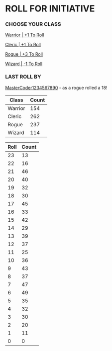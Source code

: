 # ROLL FOR INITIATIVE
### CHOOSE YOUR CLASS

[Warrior | +1 To Roll](https://github.com/benjaminsampica/benjaminsampica/issues/new?title=roll%7Cwarrior&body=Just+click+%27Submit+new+issue%27.)

[Cleric | +1 To Roll](https://github.com/benjaminsampica/benjaminsampica/issues/new?title=roll%7Ccleric&body=Just+click+%27Submit+new+issue%27.)

[Rogue | +3 To Roll](https://github.com/benjaminsampica/benjaminsampica/issues/new?title=roll%7Crogue&body=Just+click+%27Submit+new+issue%27.)

[Wizard | -1 To Roll](https://github.com/benjaminsampica/benjaminsampica/issues/new?title=roll%7Cwizard&body=Just+click+%27Submit+new+issue%27.)
### LAST ROLL BY
[MasterCoder1234567890](https://www.github.com/MasterCoder1234567890) - as a rogue rolled a 18!

|Class|Count|
|-|-|
|Warrior|154|
|Cleric|262|
|Rogue|237|
|Wizard|114|

|Roll|Count|
|-|-|
|23|13
|22|16
|21|46
|20|40
|19|32
|18|30
|17|45
|16|33
|15|42
|14|29
|13|39
|12|37
|11|25
|10|36
|9|43
|8|37
|7|47
|6|49
|5|35
|4|32
|3|30
|2|20
|1|11
|0|0
